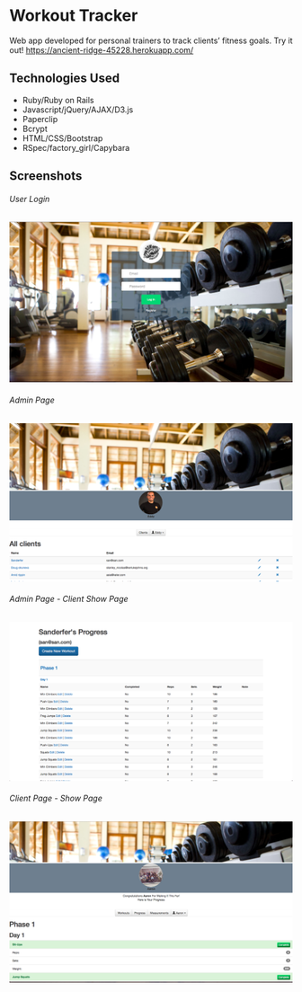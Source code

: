 # Workout Tracker

Web app developed for personal trainers to track clients’ fitness goals.
Try it out! https://ancient-ridge-45228.herokuapp.com/

## Technologies Used

* Ruby/Ruby on Rails
* Javascript/jQuery/AJAX/D3.js
* Paperclip
* Bcrypt
* HTML/CSS/Bootstrap
* RSpec/factory_girl/Capybara

## Screenshots
###### User Login
![alt tag](/user-login.png)
###### Admin Page
![alt tag](/admin-page.png)
###### Admin Page - Client Show Page
![alt tag](/admin-client-show-page.png)
###### Client Page - Show Page
![alt tag](/client-show-page.png)


